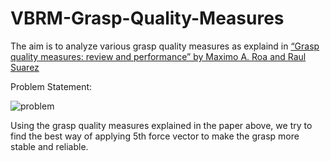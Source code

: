 # VBRM-Grasp-Quality-Measures

The aim is to analyze various grasp quality measures as explaind in 
[“Grasp quality measures: review and performance” by Maximo A. Roa and Raul Suarez](https://link.springer.com/article/10.1007/s10514-014-9402-3)

Problem Statement:

![problem](https://drive.google.com/file/d/1rdwgH85hWEq9TDFp_mzEoeRuYA5vUWtD/view?usp=drive_link)

Using the grasp quality measures explained in the paper above, we try to find the best way of applying 5th force vector to make the grasp more stable and reliable.
